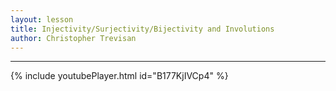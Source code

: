 ```yaml
---
layout: lesson
title: Injectivity/Surjectivity/Bijectivity and Involutions
author: Christopher Trevisan
---
```


--- 
{% include youtubePlayer.html id="B177KjIVCp4" %}
